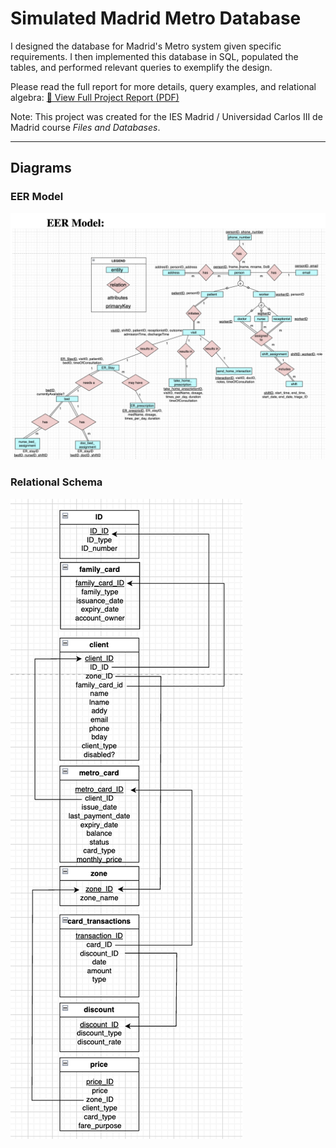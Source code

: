 # Simulated Madrid Metro Database

I designed the database for Madrid's Metro system given specific requirements. I then implemented this database in SQL, populated the tables, and performed relevant queries to exemplify the design.

Please read the full report for more details, query examples, and relational algebra: [📄 View Full Project Report (PDF)](./report.pdf)

Note: This project was created for the IES Madrid / Universidad Carlos III de Madrid course *Files and Databases*.

---

## Diagrams

### EER Model
![EER Model](./images/EER_Model.png)

### Relational Schema
![Relational Schema](./images/Relational_Schema.png)
